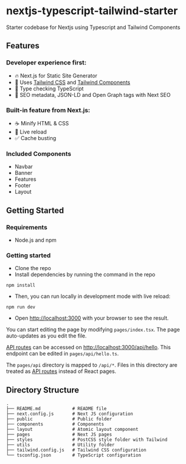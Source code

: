 # nextjs-typescript-tailwind-starter

Starter codebase for Nextjs using Typescript and Tailwind Components

## Features

### Developer experience first:

* 🔥 Next.js for Static Site Generator
* 🎨 Uses [Tailwind CSS](https://tailwindcss.com/) and [Tailwind Components](https://tailwindui.com/) 
* 🎉 Type checking TypeScript
* 🤖 SEO metadata, JSON-LD and Open Graph tags with Next SEO

### Built-in feature from Next.js:

* ☕ Minify HTML & CSS
* 💨 Live reload
* ✅ Cache busting

### Included Components

* Navbar
* Banner
* Features
* Footer
* Layout

## Getting Started

### Requirements

- Node.js and npm

### Getting started

* Clone the repo
* Install dependencies by running the command in the repo
```
npm install
```
* Then, you can run locally in development mode with live reload:

```
npm run dev
```
* Open [http://localhost:3000](http://localhost:3000) with your browser to see the result.

You can start editing the page by modifying `pages/index.tsx`. The page auto-updates as you edit the file.

[API routes](https://nextjs.org/docs/api-routes/introduction) can be accessed on [http://localhost:3000/api/hello](http://localhost:3000/api/hello). This endpoint can be edited in `pages/api/hello.ts`.

The `pages/api` directory is mapped to `/api/*`. Files in this directory are treated as [API routes](https://nextjs.org/docs/api-routes/introduction) instead of React pages.

## Directory Structure
```
.
├── README.md            # README file
├── next.config.js       # Next JS configuration
├── public               # Public folder
├── components           # Components
├── layout               # Atomic layout component
├── pages                # Next JS pages
├── styles               # PostCSS style folder with Tailwind
├── utils                # Utility folder
├── tailwind.config.js   # Tailwind CSS configuration
└── tsconfig.json        # TypeScript configuration
```